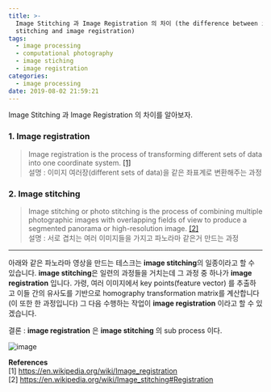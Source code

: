 ```yaml
---
title: >-
  Image Stitching 과 Image Registration 의 차이 (the difference between image
  stitching and image registration)
tags:
  - image processing
  - computational photography
  - image stiching
  - image registration
categories:
  - image processing
date: 2019-08-02 21:59:21
---
```


Image Stitching 과 Image Registration 의 차이를 알아보자. 

### 1. Image registration 
>Image registration is the process of transforming different sets of data into one coordinate system. [[1]](https://en.wikipedia.org/wiki/Image_registration)  
> 설명 : 이미지 여러장(different sets of data)을 같은 좌표계로 변환해주는 과정

### 2. Image stitching 
>Image stitching or photo stitching is the process of combining multiple photographic images with overlapping fields of view to produce a segmented panorama or high-resolution image. [[2]](https://en.wikipedia.org/wiki/Image_stitching#Registration)  
>설명 : 서로 겹치는 여러 이미지들을 가지고 파노라마 같은거 만드는 과정 
---
아래와 같은 파노라마 영상을 만드는 테스크는 **image stitching**의 일종이라고 할 수 있습니다. **image stitching**은 일련의 과정들을 거치는데 그 과정 중 하나가 **image registration** 입니다.  가령, 여러 이미지에서 key points(feature vector) 를 추출하고 이들 간의 유사도를 기반으로 homography transformation matrix를 계산합니다 (이 또한 한 과정입니다) 그 다음 수행하는 작업이 **image registration** 이라고 할 수 있겠습니다.

결론 : **image registration** 은 **image stitching** 의 sub process 이다.

![image](https://user-images.githubusercontent.com/15168540/62371683-6b240c80-b570-11e9-8b69-e7b5304b5c99.png)


**References**  
[1] https://en.wikipedia.org/wiki/Image_registration  
[2] https://en.wikipedia.org/wiki/Image_stitching#Registration
